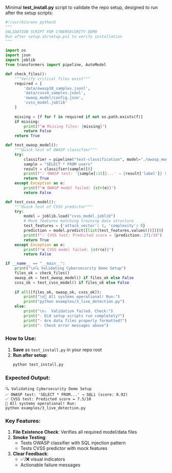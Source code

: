Minimal **test_install.py** script to validate the repo setup, designed to run after the setup scripts:

```python
#!/usr/bin/env python3
"""
VALIDATION SCRIPT FOR CYBERSECURITY DEMO
Run after setup.sh/setup.ps1 to verify installation
"""

import os
import json
import joblib
from transformers import pipeline, AutoModel

def check_files():
    """Verify critical files exist"""
    required = [
        'data/owasp10_samples.jsonl',
        'data/cvss4_samples.jsonl',
        'owasp_model/config.json',
        'cvss_model.joblib'
    ]
    
    missing = [f for f in required if not os.path.exists(f)]
    if missing:
        print(f"❌ Missing files: {missing}")
        return False
    return True

def test_owasp_model():
    """Quick test of OWASP classifier"""
    try:
        classifier = pipeline("text-classification", model="./owasp_model")
        sample = "SELECT * FROM users"
        result = classifier(sample)[0]
        print(f"✅ OWASP test: '{sample[:15]}...' → {result['label']} (score: {result['score']:.2f})")
        return True
    except Exception as e:
        print(f"❌ OWASP model failed: {str(e)}")
        return False

def test_cvss_model():
    """Quick test of CVSS predictor"""
    try:
        model = joblib.load("cvss_model.joblib")
        # Mock features matching training data structure
        test_features = {'attack_vector': 1, 'complexity': 0}  
        prediction = model.predict([list(test_features.values())])[0]
        print(f"✅ CVSS test: Predicted score = {prediction:.1f}/10")
        return True
    except Exception as e:
        print(f"❌ CVSS model failed: {str(e)}")
        return False

if __name__ == "__main__":
    print("\n🔍 Validating Cybersecurity Demo Setup")
    files_ok = check_files()
    owasp_ok = test_owasp_model() if files_ok else False
    cvss_ok = test_cvss_model() if files_ok else False
    
    if all([files_ok, owasp_ok, cvss_ok]):
        print("\n🎉 All systems operational! Run:")
        print("python examples/3_live_detection.py")
    else:
        print("\n⚠️  Validation failed. Check:")
        print("- Did setup scripts run completely?")
        print("- Are data files properly formatted?")
        print("- Check error messages above")
```

### How to Use:
1. **Save** as `test_install.py` in your repo root
2. **Run after setup**:
   ```bash
   python test_install.py
   ```

### Expected Output:
```
🔍 Validating Cybersecurity Demo Setup
✅ OWASP test: 'SELECT * FROM...' → SQLi (score: 0.92)
✅ CVSS test: Predicted score = 7.5/10
🎉 All systems operational! Run:
python examples/3_live_detection.py
```

### Key Features:
1. **File Existence Check**: Verifies all required model/data files
2. **Smoke Testing**: 
   - Tests OWASP classifier with SQL injection pattern
   - Tests CVSS predictor with mock features
3. **Clear Feedback**: 
   - ✅/❌ visual indicators
   - Actionable failure messages

